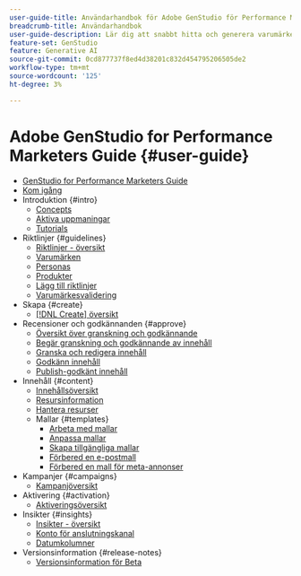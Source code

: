```yaml
---
user-guide-title: Användarhandbok för Adobe GenStudio för Performance Marketers
breadcrumb-title: Användarhandbok
user-guide-description: Lär dig att snabbt hitta och generera varumärkesbaserat material, skapa variationer och optimera upplevelser baserat på insikter om innehållsprestanda i realtid.
feature-set: GenStudio
feature: Generative AI
source-git-commit: 0cd877737f8ed4d38201c832d454795206505de2
workflow-type: tm+mt
source-wordcount: '125'
ht-degree: 3%

---
```



# Adobe GenStudio for Performance Marketers Guide {#user-guide}

+ [GenStudio for Performance Marketers Guide](home.md)
+ [Kom igång](get-started.md)
+ Introduktion {#intro}
   + [Concepts](concepts.md)
   + [Aktiva uppmaningar](effective-prompts.md)
   + [Tutorials](https://experienceleague.adobe.com/docs/genstudio/learning/tutorials.html)
+ Riktlinjer {#guidelines}
   + [Riktlinjer - översikt](guidelines/overview.md)
   + [Varumärken](guidelines/brands.md)
   + [Personas](guidelines/personas.md)
   + [Produkter](guidelines/products.md)
   + [Lägg till riktlinjer](guidelines/add-guidelines.md)
   + [Varumärkesvalidering](guidelines/brand-validation.md)
+ Skapa {#create}
   + [[!DNL Create] översikt](create/overview.md)
+ Recensioner och godkännanden {#approve}
   + [Översikt över granskning och godkännande](approvals/overview.md)
   + [Begär granskning och godkännande av innehåll](approvals/request-review.md)
   + [Granska och redigera innehåll](approvals/review-and-edit.md)
   + [Godkänn innehåll](approvals/approve-content.md)
   + [Publish-godkänt innehåll](approvals/publish-content.md)
+ Innehåll {#content}
   + [Innehållsöversikt](content/overview.md)
   + [Resursinformation](content/asset-details.md)
   + [Hantera resurser](content/manage-assets.md)
   + Mallar {#templates}
      + [Arbeta med mallar](content/use-templates.md)
      + [Anpassa mallar](content/customize-template.md)
      + [Skapa tillgängliga mallar](content/accessibility-for-templates.md)
      + [Förbered en e-postmall](content/email-template.md)
      + [Förbered en mall för meta-annonser](content/meta-template.md)
+ Kampanjer {#campaigns}
   + [Kampanjöversikt](campaigns/overview.md)
+ Aktivering {#activation}
   + [Aktiveringsöversikt](activation/overview.md)
+ Insikter {#insights}
   + [Insikter - översikt](insights/overview.md)
   + [Konto för anslutningskanal](insights/connect-channel.md)
   + [Datumkolumner](insights/data-columns.md)
+ Versionsinformation {#release-notes}
   + [Versionsinformation för Beta](beta-release-notes.md)

